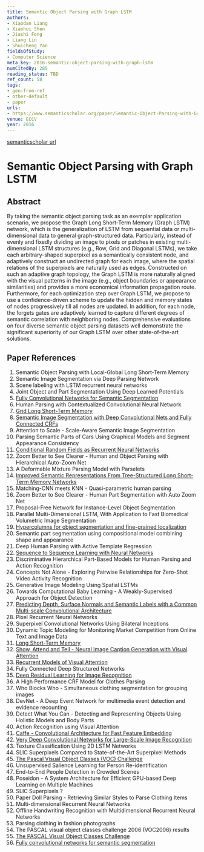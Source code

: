 ```yaml
---
title: Semantic Object Parsing with Graph LSTM
authors:
- Xiaodan Liang
- Xiaohui Shen
- Jiashi Feng
- Liang Lin
- Shuicheng Yan
fieldsOfStudy:
- Computer Science
meta_key: 2016-semantic-object-parsing-with-graph-lstm
numCitedBy: 285
reading_status: TBD
ref_count: 58
tags:
- gen-from-ref
- other-default
- paper
urls:
- https://www.semanticscholar.org/paper/Semantic-Object-Parsing-with-Graph-LSTM-Liang-Shen/3cea26512e9fd8bcb4081af44286d395004a5433?sort=total-citations
venue: ECCV
year: 2016
---
```


[semanticscholar url](https://www.semanticscholar.org/paper/Semantic-Object-Parsing-with-Graph-LSTM-Liang-Shen/3cea26512e9fd8bcb4081af44286d395004a5433?sort=total-citations)

# Semantic Object Parsing with Graph LSTM

## Abstract

By taking the semantic object parsing task as an exemplar application scenario, we propose the Graph Long Short-Term Memory (Graph LSTM) network, which is the generalization of LSTM from sequential data or multi-dimensional data to general graph-structured data. Particularly, instead of evenly and fixedly dividing an image to pixels or patches in existing multi-dimensional LSTM structures (e.g., Row, Grid and Diagonal LSTMs), we take each arbitrary-shaped superpixel as a semantically consistent node, and adaptively construct an undirected graph for each image, where the spatial relations of the superpixels are naturally used as edges. Constructed on such an adaptive graph topology, the Graph LSTM is more naturally aligned with the visual patterns in the image (e.g., object boundaries or appearance similarities) and provides a more economical information propagation route. Furthermore, for each optimization step over Graph LSTM, we propose to use a confidence-driven scheme to update the hidden and memory states of nodes progressively till all nodes are updated. In addition, for each node, the forgets gates are adaptively learned to capture different degrees of semantic correlation with neighboring nodes. Comprehensive evaluations on four diverse semantic object parsing datasets well demonstrate the significant superiority of our Graph LSTM over other state-of-the-art solutions.

## Paper References

1. Semantic Object Parsing with Local-Global Long Short-Term Memory
2. Semantic Image Segmentation via Deep Parsing Network
3. Scene labeling with LSTM recurrent neural networks
4. Joint Object and Part Segmentation Using Deep Learned Potentials
5. [Fully Convolutional Networks for Semantic Segmentation](2017-fully-convolutional-networks-for-semantic-segmentation.md)
6. Human Parsing with Contextualized Convolutional Neural Network
7. [Grid Long Short-Term Memory](2016-grid-long-short-term-memory.md)
8. [Semantic Image Segmentation with Deep Convolutional Nets and Fully Connected CRFs](2015-semantic-image-segmentation-with-deep-convolutional-nets-and-fully-connected-crfs.md)
9. Attention to Scale - Scale-Aware Semantic Image Segmentation
10. Parsing Semantic Parts of Cars Using Graphical Models and Segment Appearance Consistency
11. [Conditional Random Fields as Recurrent Neural Networks](2015-conditional-random-fields-as-recurrent-neural-networks.md)
12. Zoom Better to See Clearer - Human and Object Parsing with Hierarchical Auto-Zoom Net
13. A Deformable Mixture Parsing Model with Parselets
14. [Improved Semantic Representations From Tree-Structured Long Short-Term Memory Networks](2015-improved-semantic-representations-from-tree-structured-long-short-term-memory-networks.md)
15. Matching-CNN meets KNN - Quasi-parametric human parsing
16. Zoom Better to See Clearer - Human Part Segmentation with Auto Zoom Net
17. Proposal-Free Network for Instance-Level Object Segmentation
18. Parallel Multi-Dimensional LSTM, With Application to Fast Biomedical Volumetric Image Segmentation
19. [Hypercolumns for object segmentation and fine-grained localization](2015-hypercolumns-for-object-segmentation-and-fine-grained-localization.md)
20. Semantic part segmentation using compositional model combining shape and appearance
21. Deep Human Parsing with Active Template Regression
22. [Sequence to Sequence Learning with Neural Networks](2014-sequence-to-sequence-learning-with-neural-networks.md)
23. Discriminative Hierarchical Part-Based Models for Human Parsing and Action Recognition
24. Concepts Not Alone - Exploring Pairwise Relationships for Zero-Shot Video Activity Recognition
25. Generative Image Modeling Using Spatial LSTMs
26. Towards Computational Baby Learning - A Weakly-Supervised Approach for Object Detection
27. [Predicting Depth, Surface Normals and Semantic Labels with a Common Multi-scale Convolutional Architecture](2015-predicting-depth-surface-normals-and-semantic-labels-with-a-common-multi-scale-convolutional-architecture.md)
28. Pixel Recurrent Neural Networks
29. Superpixel Convolutional Networks Using Bilateral Inceptions
30. Dynamic Topic Modeling for Monitoring Market Competition from Online Text and Image Data
31. [Long Short-Term Memory](1997-long-short-term-memory.md)
32. [Show, Attend and Tell - Neural Image Caption Generation with Visual Attention](2015-show-attend-and-tell-neural-image-caption-generation-with-visual-attention.md)
33. [Recurrent Models of Visual Attention](2014-recurrent-models-of-visual-attention.md)
34. Fully Connected Deep Structured Networks
35. [Deep Residual Learning for Image Recognition](2016-deep-residual-learning-for-image-recognition.md)
36. A High Performance CRF Model for Clothes Parsing
37. Who Blocks Who - Simultaneous clothing segmentation for grouping images
38. DevNet - A Deep Event Network for multimedia event detection and evidence recounting
39. Detect What You Can - Detecting and Representing Objects Using Holistic Models and Body Parts
40. Action Recognition using Visual Attention
41. [Caffe - Convolutional Architecture for Fast Feature Embedding](2014-caffe-convolutional-architecture-for-fast-feature-embedding.md)
42. [Very Deep Convolutional Networks for Large-Scale Image Recognition](2015-very-deep-convolutional-networks-for-large-scale-image-recognition.md)
43. Texture Classification Using 2D LSTM Networks
44. SLIC Superpixels Compared to State-of-the-Art Superpixel Methods
45. [The Pascal Visual Object Classes (VOC) Challenge](2009-the-pascal-visual-object-classes-voc-challenge.md)
46. Unsupervised Salience Learning for Person Re-identification
47. End-to-End People Detection in Crowded Scenes
48. Poseidon - A System Architecture for Efficient GPU-based Deep Learning on Multiple Machines
49. SLIC Superpixels ?
50. Paper Doll Parsing - Retrieving Similar Styles to Parse Clothing Items
51. Multi-dimensional Recurrent Neural Networks
52. Offline Handwriting Recognition with Multidimensional Recurrent Neural Networks
53. Parsing clothing in fashion photographs
54. The PASCAL visual object classes challenge 2006 (VOC2006) results
55. [The PASCAL Visual Object Classes Challenge](2006-the-pascal-visual-object-classes-challenge.md)
56. [Fully convolutional networks for semantic segmentation](2015-fully-convolutional-networks-for-semantic-segmentation.md)
